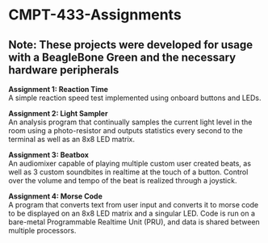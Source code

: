 # CMPT-433-Assignments

## Note: These projects were developed for usage with a BeagleBone Green and the necessary hardware peripherals

**Assignment 1: Reaction Time** \
A simple reaction speed test implemented using onboard buttons and LEDs.

**Assignment 2: Light Sampler** \
An analysis program that continually samples the current light level in the room using a photo-resistor and outputs statistics every second to the terminal as well as an 8x8 LED matrix.

**Assignment 3: Beatbox** \
An audiomixer capable of playing multiple custom user created beats, as well as 3 custom soundbites in realtime at the touch of a button. Control over the volume and tempo of the beat is realized through a joystick.

**Assignment 4: Morse Code** \
A program that converts text from user input and converts it to morse code to be displayed on an 8x8 LED matrix and a singular LED. Code is run on a bare-metal Programmable Realtime Unit (PRU), and data is shared between multiple processors.
